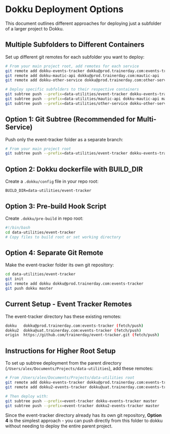 # Dokku Deployment Options

This document outlines different approaches for deploying just a subfolder of a larger project to Dokku.

## Multiple Subfolders to Different Containers

Set up different git remotes for each subfolder you want to deploy:

```bash
# From your main project root, add remotes for each service
git remote add dokku-events-tracker dokku@prod.trainerday.com:events-tracker
git remote add dokku-mautic-api dokku@prod.trainerday.com:mautic-api
git remote add dokku-other-service dokku@prod.trainerday.com:other-service

# Deploy specific subfolders to their respective containers
git subtree push --prefix=data-utilities/event-tracker dokku-events-tracker master
git subtree push --prefix=data-utilities/mautic-api dokku-mautic-api master
git subtree push --prefix=data-utilities/other-service dokku-other-service master
```

## Option 1: Git Subtree (Recommended for Multi-Service)
Push only the event-tracker folder as a separate branch:

```bash
# From your main project root
git subtree push --prefix=data-utilities/event-tracker dokku-events-tracker master
```

## Option 2: Dokku dockerfile with BUILD_DIR
Create a `.dokku/config` file in your repo root:
```
BUILD_DIR=data-utilities/event-tracker
```

## Option 3: Pre-build Hook Script
Create `.dokku/pre-build` in repo root:
```bash
#!/bin/bash
cd data-utilities/event-tracker
# Copy files to build root or set working directory
```

## Option 4: Separate Git Remote
Make the event-tracker folder its own git repository:
```bash
cd data-utilities/event-tracker
git init
git remote add dokku dokku@prod.trainerday.com:events-tracker
git push dokku master
```

## Current Setup - Event Tracker Remotes
The event-tracker directory has these existing remotes:

```bash
dokku	dokku@prod.trainerday.com:events-tracker (fetch/push)
dokku2	dokku@uat.trainerday.com:events-tracker (fetch/push)  
origin	https://github.com/trainerday/event-tracker.git (fetch/push)
```

## Instructions for Higher Root Setup
To set up subtree deployment from the parent directory (`/Users/alex/Documents/Projects/data-utilities`), add these remotes:

```bash
# From /Users/alex/Documents/Projects/data-utilities root
git remote add dokku-events-tracker dokku@prod.trainerday.com:events-tracker
git remote add dokku2-events-tracker dokku@uat.trainerday.com:events-tracker

# Then deploy with:
git subtree push --prefix=event-tracker dokku-events-tracker master
git subtree push --prefix=event-tracker dokku2-events-tracker master
```

Since the event-tracker directory already has its own git repository, **Option 4** is the simplest approach - you can push directly from this folder to dokku without needing to deploy the entire parent project.